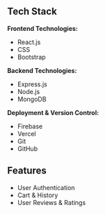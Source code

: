 ## Tech Stack

**Frontend Technologies:**

- React.js
- CSS
- Bootstrap

**Backend Technologies:**

- Express.js
- Node.js
- MongoDB

**Deployment & Version Control:**

- Firebase
- Vercel
- Git
- GitHub

## Features

- User Authentication
- Cart & History
- User Reviews & Ratings
